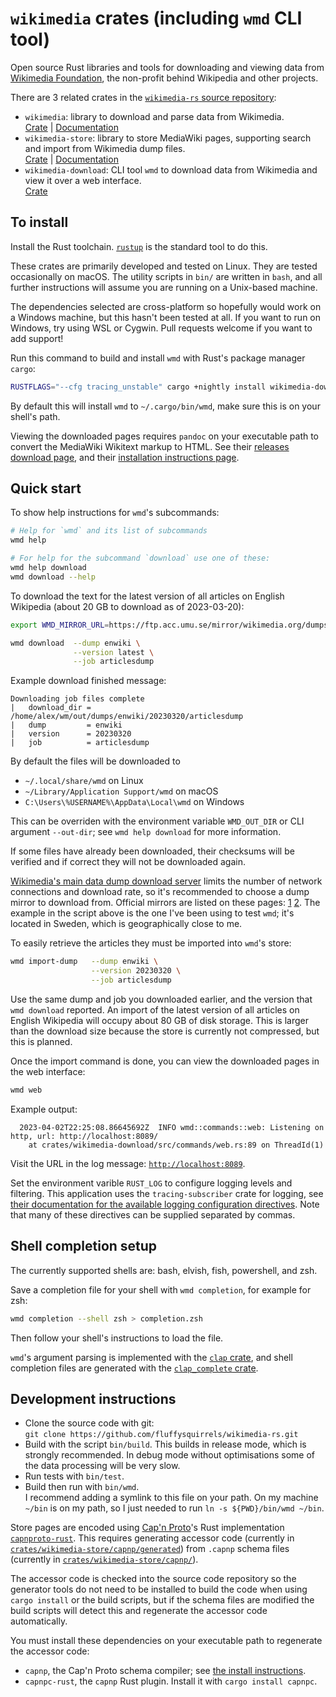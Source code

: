# `wikimedia` crates (including `wmd` CLI tool)

Open source Rust libraries and tools for downloading and viewing data
from [Wikimedia Foundation][wikimedia], the non-profit behind
Wikipedia and other projects.

There are 3 related crates in the [`wikimedia-rs` source repository][repo]:

* `wikimedia`: library to download and parse data from Wikimedia.  
  [Crate](https://crates.io/crates/wikimedia) |
  [Documentation](https://docs.rs/wikimedia)
* `wikimedia-store`: library to store MediaWiki pages, supporting
  search and import from Wikimedia dump files.  
  [Crate](https://crates.io/crates/wikimedia-store) |
  [Documentation](https://docs.rs/wikimedia-store)
* `wikimedia-download`: CLI tool `wmd` to download data from Wikimedia
  and view it over a web interface.  
  [Crate](https://crates.io/crates/wikimedia-download)

## To install

Install the Rust toolchain. [`rustup`](https://rustup.rs/) is the
standard tool to do this.

These crates are primarily developed and tested on Linux. They are
tested occasionally on macOS.  The utility scripts in `bin/` are
written in `bash`, and all further instructions will assume you are
running on a Unix-based machine.

The dependencies selected are cross-platform so hopefully would work
on a Windows machine, but this hasn't been tested at all. If you want
to run on Windows, try using WSL or Cygwin. Pull requests welcome if
you want to add support!

Run this command to build and install `wmd` with
Rust's package manager `cargo`:

```sh
RUSTFLAGS="--cfg tracing_unstable" cargo +nightly install wikimedia-download
```

By default this will install `wmd` to `~/.cargo/bin/wmd`, make sure this is on
your shell's path.

Viewing the downloaded pages requires `pandoc` on your executable path
to convert the MediaWiki Wikitext markup to HTML.
See their [releases download page](https://github.com/jgm/pandoc/releases),
and their [installation instructions page](https://pandoc.org/installing.html).

## Quick start

To show help instructions for `wmd`'s subcommands:
```sh
# Help for `wmd` and its list of subcommands
wmd help

# For help for the subcommand `download` use one of these:
wmd help download
wmd download --help
```

To download the text for the latest version of all articles on English
Wikipedia (about 20 GB to download as of 2023-03-20):

```sh
export WMD_MIRROR_URL=https://ftp.acc.umu.se/mirror/wikimedia.org/dumps

wmd download  --dump enwiki \
              --version latest \
              --job articlesdump
```

Example download finished message:

```
Downloading job files complete
|   download_dir = /home/alex/wm/out/dumps/enwiki/20230320/articlesdump
|   dump         = enwiki
|   version      = 20230320
|   job          = articlesdump
```

By default the files will be downloaded to
* `~/.local/share/wmd` on Linux
* `~/Library/Application Support/wmd` on macOS
* `C:\Users\%USERNAME%\AppData\Local\wmd` on Windows

This can be overriden with the environment variable `WMD_OUT_DIR` or
CLI argument `--out-dir`; see `wmd help download` for more
information.

If some files have already been downloaded, their checksums will be
verified and if correct they will not be downloaded again.

[Wikimedia's main data dump download server](https://dumps.wikimedia.org/)
limits the number of network connections and download rate, so it's recommended to choose a dump mirror to download from. Official mirrors are listed on these pages: 
[1](https://meta.wikimedia.org/wiki/Mirroring_Wikimedia_project_XML_dumps#Current_mirrors) 
[2](https://dumps.wikimedia.org/mirrors.html).
The example in the script above is the one I've been using to test `wmd`; it's located in Sweden, which is geographically close to me.

To easily retrieve the articles they must be imported into `wmd`'s store:

```sh
wmd import-dump   --dump enwiki \
                  --version 20230320 \
                  --job articlesdump
```

Use the same dump and job you downloaded earlier, and the version that `wmd download` reported.
An import of the latest version of all articles on English Wikipedia will occupy about 80 GB of disk storage. This is larger than the download size because the store is currently not compressed, but this is planned.

Once the import command is done, you can view the downloaded pages in the web interface:

```sh
wmd web
```

Example output:

```
  2023-04-02T22:25:08.86645692Z  INFO wmd::commands::web: Listening on http, url: http://localhost:8089/
    at crates/wikimedia-download/src/commands/web.rs:89 on ThreadId(1)
```

Visit the URL in the log message: [`http://localhost:8089`](http://localhost:8089).

Set the environment varible `RUST_LOG` to configure logging levels and filtering. This application uses the `tracing-subscriber` crate for logging, see [their documentation for the available logging configuration directives][log-directives]. Note that many of these directives can be supplied separated by commas.

## Shell completion setup

The currently supported shells are: bash, elvish, fish, powershell, and zsh.

Save a completion file for your shell with `wmd completion`, for example for zsh:

```sh
wmd completion --shell zsh > completion.zsh
```

Then follow your shell's instructions to load the file.

`wmd`'s argument parsing is implemented with the [`clap` crate](https://crates.io/crates/clap),
and shell completion files are generated with the
[`clap_complete` crate](https://crates.io/crates/clap_complete).

## Development instructions

* Clone the source code with git:  
  `git clone https://github.com/fluffysquirrels/wikimedia-rs.git`
* Build with the script `bin/build`. This builds in release mode,
  which is strongly recommended. In debug mode without optimisations
  some of the data processing will be very slow.
* Run tests with `bin/test`.
* Build then run with `bin/wmd`.  
  I recommend adding a symlink to this file on your path. On my machine `~/bin`
  is on my path, so I just needed to run `ln -s ${PWD}/bin/wmd ~/bin`.

Store pages are encoded using [Cap'n Proto](https://capnproto.org/)'s
Rust implementation [`capnproto-rust`](https://github.com/capnproto/capnproto-rust).
This requires generating accessor code (currently in [`crates/wikimedia-store/capnp/generated`][capnp-gen])
from `.capnp` schema files (currently in [`crates/wikimedia-store/capnp/`][capnp-schema]).

The accessor code is checked into the source code repository so the
generator tools do not need to be installed to build the code when
using `cargo install` or the build scripts, but if the schema files
are modified the build scripts will detect this and regenerate the
accessor code automatically.

You must install these dependencies on your executable path to regenerate the accessor code:

* `capnp`, the Cap'n Proto schema compiler;
  see [the install instructions](https://capnproto.org/install.html).
* `capnpc-rust`, the `capnp` Rust plugin. Install it with `cargo install capnpc`.

[log-directives]: https://docs.rs/tracing-subscriber/latest/tracing_subscriber/struct.EnvFilter.html#directives
[repo]: https://github.com/fluffysquirrels/wikimedia-rs
[wikimedia]: https://www.wikimedia.org/
[capnp-gen]: https://github.com/fluffysquirrels/wikimedia-rs/tree/2dbed585efd57262d2e3bced91b4671be3aca0f2/crates/wikimedia-store/capnp/generated
[capnp-schema]: https://github.com/fluffysquirrels/wikimedia-rs/tree/2dbed585efd57262d2e3bced91b4671be3aca0f2/crates/wikimedia-store/capnp
